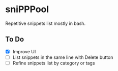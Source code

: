 # sniPPPool

Repetitive snippets list mostly in bash.

## To Do

- [x] Improve UI
- [ ] List snippets in the same line with Delete button
- [ ] Refine snippets list by category or tags
